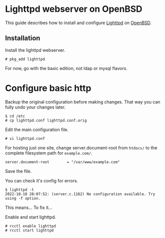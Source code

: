 # Lighttpd webserver on OpenBSD

This guide describes how to install and configure
[Lighttpd](https://lighttpd.net) on [OpenBSD](https://openbsd.org).


## Installation

Install the lighttpd webserver.

```
# pkg_add lighttpd
```

For now, go with the basic edition, not ldap or mysql flavors.


# Configure basic http

Backup the original configuration before making changes. That way you
can fully undo your changes later.

```
$ cd /etc
# cp lighttpd.conf lighttpd.conf.orig
```

Edit the main configuration file.

```
# vi lighttpd.conf
```

For hosting just one site, change server.document-root from `htdocs/`
to the complete filesystem path for `example.com/`.

```
server.document-root        = "/var/www/example.com"
```

Save the file.

You can check it's config for errors.

```
$ lighttpd -t
2022-10-18 20:07:52: (server.c.1162) No configuration available. Try
using -f option.
```

This means... To fix it... 

Enable and start lighttpd.

```
# rcctl enable lighttpd
# rcctl start lighttpd
```

